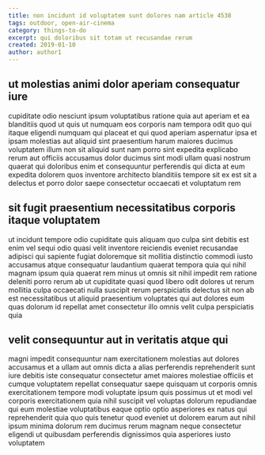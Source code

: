 ```yaml
---
title: non incidunt id voluptatem sunt dolores nam article 4538
tags: outdoor, open-air-cinema
category: things-to-do
excerpt: qui doloribus sit totam ut recusandae rerum
created: 2019-01-10
author: author1
---
```


## ut molestias animi dolor aperiam consequatur iure

cupiditate odio nesciunt ipsum voluptatibus ratione quia aut aperiam et ea blanditiis quod ut quis ut numquam eos corporis nam tempora odit quo qui itaque eligendi numquam qui placeat et qui quod aperiam aspernatur ipsa et ipsam molestias aut aliquid sint praesentium harum maiores ducimus voluptatem illum non sit aliquid sunt nam porro sint expedita explicabo rerum aut officiis accusamus dolor ducimus sint modi ullam quasi nostrum quaerat qui doloribus enim et consequuntur perferendis qui dicta at eum expedita dolorem quos inventore architecto blanditiis tempore sit ex est sit a delectus et porro dolor saepe consectetur occaecati et voluptatum rem

## sit fugit praesentium necessitatibus corporis itaque voluptatem

ut incidunt tempore odio cupiditate quis aliquam quo culpa sint debitis est enim vel sequi odio quasi velit inventore reiciendis eveniet recusandae adipisci qui sapiente fugiat doloremque sit mollitia distinctio commodi iusto accusamus atque consequatur laudantium quaerat tempora quia qui nihil magnam ipsum quia quaerat rem minus ut omnis sit nihil impedit rem ratione deleniti porro rerum ab ut cupiditate quasi quod libero odit dolores ut rerum mollitia culpa occaecati nulla suscipit rerum perspiciatis delectus sit non ab est necessitatibus ut aliquid praesentium voluptates qui aut dolores eum quas dolorum id repellat amet consectetur illo omnis velit culpa perspiciatis quia

## velit consequuntur aut in veritatis atque qui

magni impedit consequuntur nam exercitationem molestias aut dolores accusamus et a ullam aut omnis dicta a alias perferendis reprehenderit sunt iure debitis iste consequatur consectetur amet maiores molestiae officiis et cumque voluptatem repellat consequatur saepe quisquam ut corporis omnis exercitationem tempore modi voluptate ipsum quis possimus ut et modi vel corporis exercitationem quia nihil suscipit vel voluptas dolorum repudiandae qui eum molestiae voluptatibus eaque optio optio asperiores ex natus qui reprehenderit quia quo quis tenetur quod eveniet ut dolorem earum aut nihil ipsum minima dolorum rem ducimus rerum magnam neque consectetur eligendi ut quibusdam perferendis dignissimos quia asperiores iusto voluptatem
